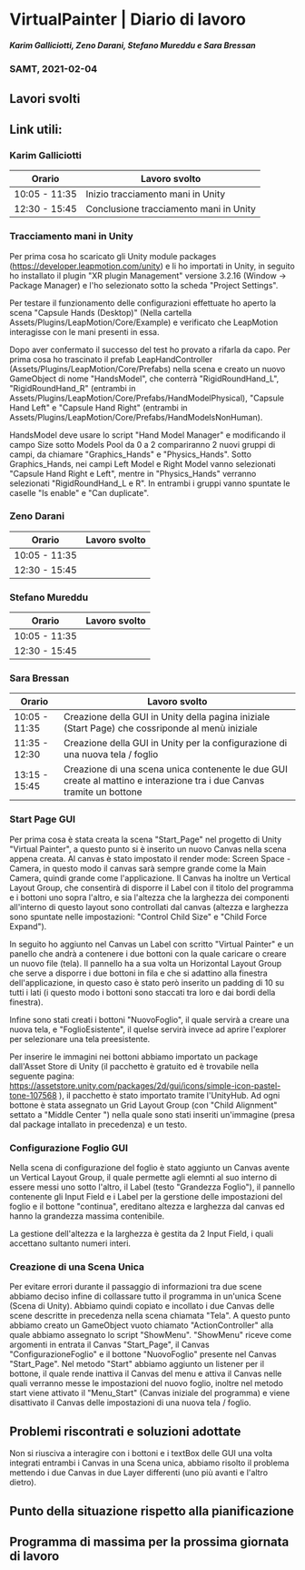 # VirtualPainter | Diario di lavoro
##### Karim Galliciotti, Zeno Darani, Stefano Mureddu e Sara Bressan
### SAMT, 2021-02-04

## Lavori svolti

Link utili:
 - 


### Karim Galliciotti


|Orario        |Lavoro svolto                 |
|--------------|------------------------------|
|10:05 - 11:35 | Inizio tracciamento mani in Unity|
|12:30 - 15:45 | Conclusione tracciamento mani in Unity|

### Tracciamento mani in Unity
Per prima cosa ho scaricato gli Unity module packages (https://developer.leapmotion.com/unity) e li ho importati in Unity, in seguito ho installato il plugin "XR plugin Management" versione 3.2.16 (Window -> Package Manager) e l'ho selezionato sotto la scheda "Project Settings".

Per testare il funzionamento delle configurazioni effettuate ho aperto la scena "Capsule Hands (Desktop)" (Nella cartella Assets/Plugins/LeapMotion/Core/Example) e verificato che LeapMotion interagisse con le mani presenti in essa.

Dopo aver confermato il successo del test ho provato a rifarla da capo.
Per prima cosa ho trascinato il prefab LeapHandController (Assets/Plugins/LeapMotion/Core/Prefabs) nella scena e creato un nuovo GameObject di nome "HandsModel", che conterrà "RigidRoundHand_L", "RigidRoundHand_R" (entrambi in Assets/Plugins/LeapMotion/Core/Prefabs/HandModelPhysical), "Capsule Hand Left" e "Capsule Hand Right" (entrambi in Assets/Plugins/LeapMotion/Core/Prefabs/HandModelsNonHuman).

HandsModel deve usare lo script "Hand Model Manager" e modificando il campo Size sotto Models Pool da 0 a 2 compariranno 2 nuovi gruppi di campi, da chiamare "Graphics_Hands" e "Physics_Hands". Sotto Graphics_Hands, nei campi Left Model e Right Model vanno selezionati "Capsule Hand Right e Left", mentre in "Physics_Hands" verranno selezionati "RigidRoundHand_L e R". In entrambi i gruppi vanno spuntate le caselle "Is enable" e "Can duplicate".

### Zeno Darani


|Orario        |Lavoro svolto                 |
|--------------|------------------------------|
|10:05 - 11:35 | |
|12:30 - 15:45 | |

### Stefano Mureddu


|Orario        |Lavoro svolto                 |
|--------------|------------------------------|
|10:05 - 11:35 | |
|12:30 - 15:45 | |

### Sara Bressan


|Orario        |Lavoro svolto                 |
|--------------|------------------------------|
|10:05 - 11:35 | Creazione della GUI in Unity della pagina iniziale (Start Page) che cossriponde al menù iniziale|
|11:35 - 12:30 | Creazione della GUI in Unity per la configurazione di una nuova tela / foglio|
|13:15 - 15:45 | Creazione di una scena unica contenente le due GUI create al mattino e interazione tra i due Canvas tramite un bottone |

### Start Page GUI

Per prima cosa è stata creata la scena "Start_Page" nel progetto di Unity "Virtual Painter", a questo punto si è inserito un nuovo Canvas nella scena appena creata.
Al canvas è stato impostato il render mode: Screen Space - Camera, in questo modo il canvas sarà sempre grande come la Main Camera, quindi grande come l'applicazione.
Il Canvas ha inoltre un Vertical Layout Group, che consentirà di disporre il Label con il titolo del programma e i bottoni uno sopra l'altro, e  sia l'altezza che la larghezza dei componenti all'interno di questo layout sono controllati dal canvas (altezza e larghezza sono spuntate nelle impostazioni: "Control Child Size" e "Child Force Expand").

In seguito ho aggiunto nel Canvas un Label con scritto "Virtual Painter" e un panello che andrà a contenere i due bottoni con la quale caricare o creare un nuovo file (tela).
Il pannello ha a sua volta un Horizontal Layout Group che serve a disporre i due bottoni in fila e che si adattino alla finestra dell'applicazione, in questo caso è stato però inserito un padding di 10 su tutti i lati (i questo modo i bottoni sono staccati tra loro e dai bordi della finestra).

Infine sono stati creati i bottoni "NuovoFoglio", il quale servirà a creare una nuova tela, e "FoglioEsistente", il quelse servirà invece ad aprire l'explorer per selezionare una tela preesistente.

Per inserire le immagini nei bottoni abbiamo importato un package dall'Asset Store di Unity (il pacchetto è gratuito ed è trovabile nella seguente pagina: https://assetstore.unity.com/packages/2d/gui/icons/simple-icon-pastel-tone-107568 ), il pacchetto è stato importato tramite l'UnityHub.
Ad ogni bottone è stata assegnato un Grid Layout Group (con "Child Alignment" settato a "Middle Center   ") nella quale sono stati inseriti un'immagine (presa dal package intallato in precedenza) e un testo.

### Configurazione Foglio GUI

Nella scena di configurazione del foglio è stato aggiunto un Canvas avente un Vertical Layout Group, il quale permette agli elemnti al suo interno di essere messi uno sotto l'altro, il Label (testo "Grandezza Foglio"), il pannello contenente gli Input Field e i Label per la gerstione delle impostazioni del foglio e il bottone "continua", ereditano altezza e larghezza dal canvas ed hanno la grandezza massima contenibile.

La gestione dell'altezza e la larghezza è gestita da 2 Input Field, i quali accettano sultanto numeri interi.

### Creazione di una Scena Unica

Per evitare errori durante il passaggio di informazioni tra due scene abbiamo deciso infine di collassare tutto il programma in un'unica Scene (Scena di Unity).
Abbiamo quindi copiato e incollato i due Canvas delle scene descritte in precedenza nella scena chiamata "Tela".
A questo punto abbiamo creato un GameObject vuoto chiamato "ActionController" alla quale abbiamo assegnato lo script "ShowMenu".
"ShowMenu" riceve come argomenti in entrata il Canvas "Start_Page", il Canvas "ConfigurazioneFoglio" e il bottone "NuovoFoglio" presente nel Canvas "Start_Page".
Nel metodo "Start" abbiamo aggiunto un listener per il bottone, il quale rende inattiva il Canvas del menu e attiva il Canvas nelle quali verranno messe le impostazioni del nuovo foglio, inoltre nel metodo start viene attivato il "Menu_Start" (Canvas iniziale del programma) e viene disattivato il Canvas delle impostazioni di una nuova tela / foglio.

##  Problemi riscontrati e soluzioni adottate

Non si riusciva a interagire con i bottoni e i textBox delle GUI una volta integrati entrambi i Canvas in una Scena unica, abbiamo risolto il problema mettendo i due Canvas in due Layer differenti (uno più avanti e l'altro dietro).

##  Punto della situazione rispetto alla pianificazione



## Programma di massima per la prossima giornata di lavoro

